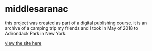 # middlesaranac

this project was created as part of a digital publishing course. it is an archive of a camping trip my friends and I took in May of 2018 to Adirondack Park in New York. 

[view the site here](https://andycaira.github.io/middlesaranac/index.html)